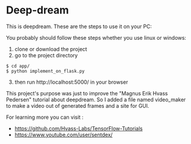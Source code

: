 # Deep-dream
This is deepdream. These are the steps to use it on your PC:

You probably should follow these steps whether you use linux or windows:
1. clone or download the project
2. go to the project directory
```
$ cd app/
$ python implement_on_flask.py
```
3. then run http://localhost:5000/ in your browser

This project's purpose was just to improve the "Magnus Erik Hvass Pedersen" tutorial about deepdream.
So I added a file named video_maker to make a video out of generated frames and a site for GUI.

For learning more you can visit :

- https://github.com/Hvass-Labs/TensorFlow-Tutorials
- https://www.youtube.com/user/sentdex/

